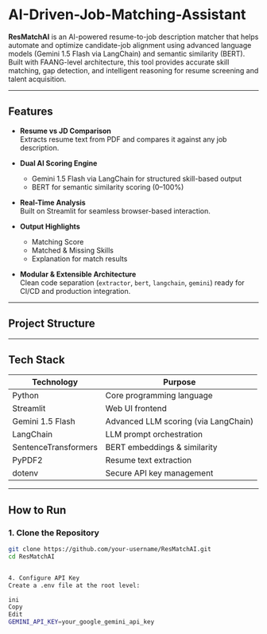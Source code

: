 # AI-Driven-Job-Matching-Assistant

**ResMatchAI** is an AI-powered resume-to-job description matcher that helps automate and optimize candidate-job alignment using advanced language models (Gemini 1.5 Flash via LangChain) and semantic similarity (BERT). Built with FAANG-level architecture, this tool provides accurate skill matching, gap detection, and intelligent reasoning for resume screening and talent acquisition.

---

## Features

- **Resume vs JD Comparison**  
  Extracts resume text from PDF and compares it against any job description.

- **Dual AI Scoring Engine**  
  - Gemini 1.5 Flash via LangChain for structured skill-based output  
  - BERT for semantic similarity scoring (0–100%)

- **Real-Time Analysis**  
  Built on Streamlit for seamless browser-based interaction.

- **Output Highlights**  
  - Matching Score  
  - Matched & Missing Skills  
  - Explanation for match results

- **Modular & Extensible Architecture**  
  Clean code separation (`extractor`, `bert`, `langchain`, `gemini`) ready for CI/CD and production integration.

---

##  Project Structure




---

##  Tech Stack

| Technology         | Purpose                            |
|--------------------|-------------------------------------|
| Python             | Core programming language           |
| Streamlit          | Web UI frontend                     |
| Gemini 1.5 Flash   | Advanced LLM scoring (via LangChain)|
| LangChain          | LLM prompt orchestration            |
| SentenceTransformers | BERT embeddings & similarity     |
| PyPDF2             | Resume text extraction              |
| dotenv             | Secure API key management           |

---

##  How to Run

### 1. Clone the Repository

```bash
git clone https://github.com/your-username/ResMatchAI.git
cd ResMatchAI


4. Configure API Key
Create a .env file at the root level:

ini
Copy
Edit
GEMINI_API_KEY=your_google_gemini_api_key
